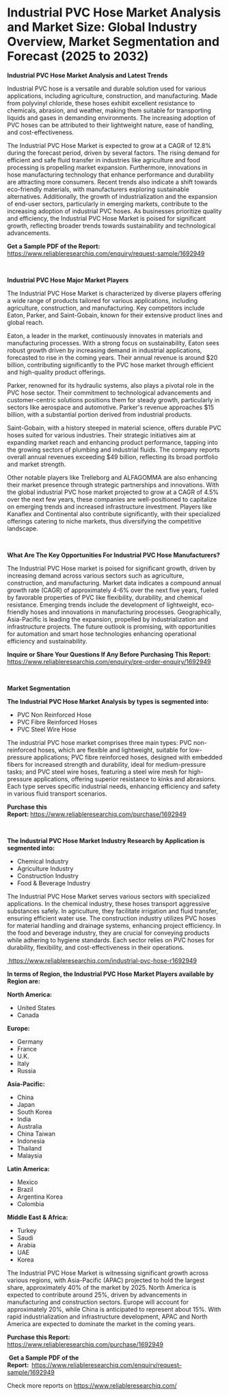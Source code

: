 <p><h1>Industrial PVC Hose Market Analysis and Market Size: Global Industry Overview, Market Segmentation and Forecast (2025 to 2032)</h1></p><p><strong>Industrial PVC Hose Market Analysis and Latest Trends</strong></p>
<p><p>Industrial PVC hose is a versatile and durable solution used for various applications, including agriculture, construction, and manufacturing. Made from polyvinyl chloride, these hoses exhibit excellent resistance to chemicals, abrasion, and weather, making them suitable for transporting liquids and gases in demanding environments. The increasing adoption of PVC hoses can be attributed to their lightweight nature, ease of handling, and cost-effectiveness.</p><p>The Industrial PVC Hose Market is expected to grow at a CAGR of 12.8% during the forecast period, driven by several factors. The rising demand for efficient and safe fluid transfer in industries like agriculture and food processing is propelling market expansion. Furthermore, innovations in hose manufacturing technology that enhance performance and durability are attracting more consumers. Recent trends also indicate a shift towards eco-friendly materials, with manufacturers exploring sustainable alternatives. Additionally, the growth of industrialization and the expansion of end-user sectors, particularly in emerging markets, contribute to the increasing adoption of industrial PVC hoses. As businesses prioritize quality and efficiency, the Industrial PVC Hose Market is poised for significant growth, reflecting broader trends towards sustainability and technological advancements.</p></p>
<p><strong>Get a Sample PDF of the Report:&nbsp;</strong> <a href="https://www.reliableresearchiq.com/enquiry/request-sample/1692949?utm_campaign=1870&utm_medium=2&utm_source=Github&utm_content=ia&utm_term=08012025&utm_id=industrial-pvc-hose">https://www.reliableresearchiq.com/enquiry/request-sample/1692949</a></p>
<p>&nbsp;</p>
<p><strong>Industrial PVC Hose Major Market Players</strong></p>
<p><p>The Industrial PVC Hose Market is characterized by diverse players offering a wide range of products tailored for various applications, including agriculture, construction, and manufacturing. Key competitors include Eaton, Parker, and Saint-Gobain, known for their extensive product lines and global reach. </p><p>Eaton, a leader in the market, continuously innovates in materials and manufacturing processes. With a strong focus on sustainability, Eaton sees robust growth driven by increasing demand in industrial applications, forecasted to rise in the coming years. Their annual revenue is around $20 billion, contributing significantly to the PVC hose market through efficient and high-quality product offerings.</p><p>Parker, renowned for its hydraulic systems, also plays a pivotal role in the PVC hose sector. Their commitment to technological advancements and customer-centric solutions positions them for steady growth, particularly in sectors like aerospace and automotive. Parker's revenue approaches $15 billion, with a substantial portion derived from industrial products.</p><p>Saint-Gobain, with a history steeped in material science, offers durable PVC hoses suited for various industries. Their strategic initiatives aim at expanding market reach and enhancing product performance, tapping into the growing sectors of plumbing and industrial fluids. The company reports overall annual revenues exceeding $49 billion, reflecting its broad portfolio and market strength.</p><p>Other notable players like Trelleborg and ALFAGOMMA are also enhancing their market presence through strategic partnerships and innovations. With the global industrial PVC hose market projected to grow at a CAGR of 4.5% over the next few years, these companies are well-positioned to capitalize on emerging trends and increased infrastructure investment. Players like Kanaflex and Continental also contribute significantly, with their specialized offerings catering to niche markets, thus diversifying the competitive landscape.</p></p>
<p>&nbsp;</p>
<p><strong>What Are The Key Opportunities For Industrial PVC Hose Manufacturers?</strong></p>
<p><p>The Industrial PVC Hose market is poised for significant growth, driven by increasing demand across various sectors such as agriculture, construction, and manufacturing. Market data indicates a compound annual growth rate (CAGR) of approximately 4-6% over the next five years, fueled by favorable properties of PVC like flexibility, durability, and chemical resistance. Emerging trends include the development of lightweight, eco-friendly hoses and innovations in manufacturing processes. Geographically, Asia-Pacific is leading the expansion, propelled by industrialization and infrastructure projects. The future outlook is promising, with opportunities for automation and smart hose technologies enhancing operational efficiency and sustainability.</p></p>
<p><strong>Inquire or Share Your Questions If Any Before Purchasing This Report:</strong> <a href="https://www.reliableresearchiq.com/enquiry/pre-order-enquiry/1692949?utm_campaign=1870&utm_medium=2&utm_source=Github&utm_content=ia&utm_term=08012025&utm_id=industrial-pvc-hose">https://www.reliableresearchiq.com/enquiry/pre-order-enquiry/1692949</a></p>
<p>&nbsp;</p>
<p><strong>Market Segmentation</strong></p>
<p><strong>The Industrial PVC Hose Market Analysis by types is segmented into:</strong></p>
<p><ul><li>PVC Non Reinforced Hose</li><li>PVC Fibre Reinforced Hoses</li><li>PVC Steel Wire Hose</li></ul></p>
<p><p>The industrial PVC hose market comprises three main types: PVC non-reinforced hoses, which are flexible and lightweight, suitable for low-pressure applications; PVC fibre reinforced hoses, designed with embedded fibers for increased strength and durability, ideal for medium-pressure tasks; and PVC steel wire hoses, featuring a steel wire mesh for high-pressure applications, offering superior resistance to kinks and abrasions. Each type serves specific industrial needs, enhancing efficiency and safety in various fluid transport scenarios.</p></p>
<p><strong>Purchase this Report:&nbsp;</strong><a href="https://www.reliableresearchiq.com/purchase/1692949?utm_campaign=1870&utm_medium=2&utm_source=Github&utm_content=ia&utm_term=08012025&utm_id=industrial-pvc-hose">https://www.reliableresearchiq.com/purchase/1692949</a></p>
<p>&nbsp;</p>
<p><strong>The Industrial PVC Hose Market Industry Research by Application is segmented into:</strong></p>
<p><ul><li>Chemical Industry</li><li>Agriculture Industry</li><li>Construction Industry</li><li>Food & Beverage Industry</li></ul></p>
<p><p>The Industrial PVC Hose Market serves various sectors with specialized applications. In the chemical industry, these hoses transport aggressive substances safely. In agriculture, they facilitate irrigation and fluid transfer, ensuring efficient water use. The construction industry utilizes PVC hoses for material handling and drainage systems, enhancing project efficiency. In the food and beverage industry, they are crucial for conveying products while adhering to hygiene standards. Each sector relies on PVC hoses for durability, flexibility, and cost-effectiveness in their operations.</p></p>
<p><a href="https://www.reliableresearchiq.com/industrial-pvc-hose-r1692949?utm_campaign=1870&utm_medium=2&utm_source=Github&utm_content=ia&utm_term=08012025&utm_id=industrial-pvc-hose">&nbsp;https://www.reliableresearchiq.com/industrial-pvc-hose-r1692949</a></p>
<p><strong>In terms of Region, the Industrial PVC Hose Market Players available by Region are:</strong></p>
<p>
    <p> <strong> North America: </strong>
        <ul>
            <li>United States</li>
            <li>Canada</li>
        </ul>
        </p> 
    <p> <strong> Europe: </strong>
        <ul>
            <li>Germany</li>
            <li>France</li>
            <li>U.K.</li>
            <li>Italy</li>
            <li>Russia</li>
        </ul>
        </p> 
    <p> <strong> Asia-Pacific: </strong>
        <ul>
            <li>China</li>
            <li>Japan</li>
            <li>South Korea</li>
            <li>India</li>
            <li>Australia</li>
            <li>China Taiwan</li>
            <li>Indonesia</li>
            <li>Thailand</li>
            <li>Malaysia</li>
        </ul>
        </p> 
    <p> <strong> Latin America: </strong>
        <ul>
            <li>Mexico</li>
            <li>Brazil</li>
            <li>Argentina Korea</li>
            <li>Colombia</li>
        </ul>
        </p> 
    <p> <strong> Middle East & Africa: </strong>
        <ul>
            <li>Turkey</li>
            <li>Saudi</li>
            <li>Arabia</li>
            <li>UAE</li>
            <li>Korea</li>
        </ul>
    </p>
    </p>
<p><p>The Industrial PVC Hose Market is witnessing significant growth across various regions, with Asia-Pacific (APAC) projected to hold the largest share, approximately 40% of the market by 2025. North America is expected to contribute around 25%, driven by advancements in manufacturing and construction sectors. Europe will account for approximately 20%, while China is anticipated to represent about 15%. With rapid industrialization and infrastructure development, APAC and North America are expected to dominate the market in the coming years.</p></p>
<p><strong>Purchase this Report: </strong><a href="https://www.reliableresearchiq.com/purchase/1692949?utm_campaign=1870&utm_medium=2&utm_source=Github&utm_content=ia&utm_term=08012025&utm_id=industrial-pvc-hose">https://www.reliableresearchiq.com/purchase/1692949</a></p>
<p>&nbsp;<strong>Get a Sample PDF of the Report:&nbsp;&nbsp;</strong><a href="https://www.reliableresearchiq.com/enquiry/request-sample/1692949?utm_campaign=1870&utm_medium=2&utm_source=Github&utm_content=ia&utm_term=08012025&utm_id=industrial-pvc-hose">https://www.reliableresearchiq.com/enquiry/request-sample/1692949</a></p>
<p><strong></strong></p>
<p>Check more reports on <a href="https://www.reliableresearchiq.com/?utm_campaign=1870&utm_medium=2&utm_source=Github&utm_content=ia&utm_term=08012025&utm_id=industrial-pvc-hose">https://www.reliableresearchiq.com/</a></p>